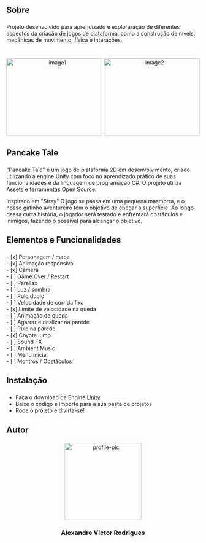 <h2 align="left">Sobre</h2>

###

<p align="left">Projeto desenvolvido para aprendizado e exploraração de diferentes aspectos da criação de jogos de plataforma, como a construção de níveis, mecânicas de movimento, física e interações.</p>

###

<br clear="both">

<div align="center">
  <img src="https://github.com/user-attachments/assets/3d0cc05b-85bf-44a9-b8ed-7287f2ad331e" alt="image1" width="250" height="200"/>
  <img src="https://github.com/user-attachments/assets/5111376e-81ef-4726-8a82-ac94b60a97ce" alt="image2" width="250" height="200"/>
</div>




###

<h2 align="left">Pancake Tale</h2>

###

<p align="left">"Pancake Tale" é um jogo de plataforma 2D em desenvolvimento, criado utilizando a engine Unity com foco no aprendizado prático de suas funcionalidades e da linguagem de programação C#. O projeto utiliza Assets e ferramentas Open Source. 
  
Inspirado em "Stray" O jogo se passa em uma pequena masmorra, e o nosso gatinho aventureiro tem o objetivo de chegar a superfície. Ao longo dessa curta história, o jogador será testado e enfrentará obstáculos e inimigos, fazendo o possível para alcançar o objetivo.</p>

###

<h2 align="left">Elementos e Funcionalidades</h2>

###

<p align="left">- [x]  Personagem / mapa<br>- [x]  Animação responsiva<br>- [x]  Câmera<br>- [ ]  Game Over / Restart<br>- [ ]  Parallax<br>- [ ]  Luz / sombra<br>- [ ]  Pulo duplo<br>- [ ]  Velocidade de corrida fixa<br>- [x]  Limite de velocidade na queda<br>- [ ]  Animação de queda<br>- [ ]  Agarrar e deslizar na parede<br>- [ ]  Pulo na parede<br>- [x]  Coyote jump<br>- [ ]  Sound FX<br>- [ ]  Ambient Music<br>- [ ]  Menu inicial<br>- [ ]  Montros / Obstáculos</p>

###

<h2 align="left">Instalação</h2>

###

- Faça o download da Engine [Unity](https://unity.com/pt/download)
- Baixe o código e importe para a sua pasta de projetos
- Rode o projeto e divirta-se!


###

<h2 align="left">Autor</h2>

###

<div align="center">
  <img height="200" src="https://github.com/user-attachments/assets/88fc23a0-1d15-494f-aa32-3c89dbab3eab" alt="profile-pic" />
</div>



###

<h3 align="center">Alexandre Victor Rodrigues</h3>

###
